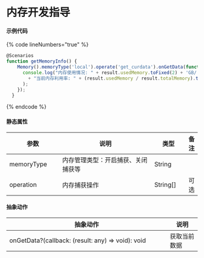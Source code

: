 # 内存开发指导

#### 示例代码

{% code lineNumbers="true" %}
```typescript
@Scenarios
function getMemoryInfo() {
    Memory().memoryType('local').operate('get_curdata').onGetData(function (result) {
      console.log("内存使用情况: " + result.usedMemory.toFixed(2) + 'GB/' + result.totalMemory.toFixed(2) + "GB "
        + "当前内存利用率: " + (result.usedMemory / result.totalMemory).toFixed(2) + '%'
      );
    });
  }
```
{% endcode %}

#### 静态属性

<table><thead><tr><th width="147">参数</th><th width="412">说明</th><th width="90">类型</th><th>备注</th></tr></thead><tbody><tr><td>memoryType</td><td>内存管理类型：开启捕获、关闭捕获等</td><td>String</td><td></td></tr><tr><td>operation</td><td>内存捕获操作</td><td>String[]</td><td>可选</td></tr></tbody></table>

#### 抽象动作

<table><thead><tr><th width="407">抽象动作</th><th>说明</th></tr></thead><tbody><tr><td>onGetData?(callback: (result: any) => void): void</td><td>获取当前数据</td></tr></tbody></table>
